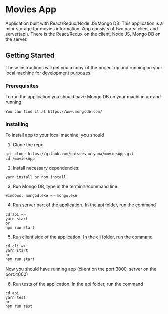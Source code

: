 # Movies App 

Application built with React/Redux/Node JS/Mongo DB. This application is a mini-storage for movies information. App consists of two parts: client and server(api). There is the React/Redux on the client, Node JS, Mongo DB on the server.


## Getting Started

These instructions will get you a copy of the project up and running on your local machine for development purposes.

### Prerequisites

To run the application you should have Mongo DB on your machine up-and-running
```
You can find it at https://www.mongodb.com/
```
### Installing

To install app to your local machine, you should

1. Clone the repo

```
git clone https://github.com/gatsoevaulyana/moviesApp.git
cd /moviesApp

```
2. Install necessary dependencies:

```
yarn install or npm install
```

3. Run Mongo DB, type in the terminal/command line:

```
windows: mongod.exe => mongo.exe
```

4. Run server part of the application. In the api folder, run the command

```
cd api =>
yarn start
or
npm run start
```

5. Run client side of the application. In the cli folder, run the command

```
cd cli =>
yarn start
or
npm run start
```


Now you should have running app (client on the port:3000, server on the port:4000)

6. Run tests of the application. In the api folder, run the command

```
cd api
yarn test
or
npm run test
```

